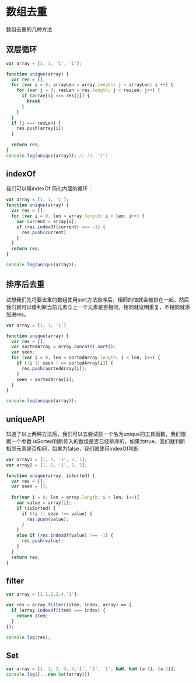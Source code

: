 # 数组去重

数组去重的几种方法

## 双层循环

```javascript
var array = [1, 1, '1', '1'];

function unique(array) {
  var res = [];
  for (var i = 0; arrayLen = array.length; j < arrayLen; i ++) {
    for (var j = 0; resLen = res.length; j < resLen; j++) {
      if (array[i] === res[j]) {
        break
      }
    }
  }
  if (j === resLen) {
    res.push(array[i])
  }
  
  return res;
}
console.log(unique(array)); // [1, "1"]
```



## indexOf

我们可以用indexOf 简化内层的循环：

```javascript
var array = [1, 1, '1'];
function unique(array) {
  var res = [];
  for (var i = 0, len = array.length; i < len; i++) {
    var current = array[i];
    if (res.indexOf(current) === -1) {
      res.push(current)
    }
  }
  return res;
}

console.log(unique(array));
```



## 排序后去重

试想我们先将要去重的数组使用sort方法排序后，相同的值就会被排在一起，然后我们就可以值判断当前元素与上一个元素是否相同，相同就证明重复，不相同就添加进res。

```javascript
var array = [1, 1, '1']

function unique(array) {
  var res = [];
  var sortedArray = array.concat().sort();
  var seen;
  for (var i = 0, len = sortedArray.length; i < len; i++) {
    if (!i || seen ! == sortedArray[i]) {
      res.push(aortedArray[i]);
    }
    seen = sortedArray[i];
  }
}

console.log(unique(array));
```



## uniqueAPI

知道了以上两种方法后，我们可以去尝试些一个名为unique的工具函数，我们根据一个参数 isSorted判断传入的数组是否已经排序的，如果为true，我们就判断相邻元素是否相同，如果为false，我们就使用indexOf判断

```javascript
var array1 = [1, 2, '1', 2, 1];
var array2 = [1, 1, '1', 2, 2];

function unique(array, isSorted) {
  var res = [];
  var seen = [];
  
  for(var i = 0; len = array.length; i < len; i++){
    var value = array[i];
    if (isSorted) {
      if (!i || seen !== value) {
        res.push(value);
      }
    }
    else if (res.indexOf(value) !== -1) {
      res.push(value);
    }
  }
  return res;
}

```



## filter

```javascript
var array = [1,1,2,2,4,'1'];

var res = array.filter((item, index, array) => {
  if (array.indexOf(item) === index) {
    return item;
  }
});

console.log(res);
```



## Set

```javascript
var array = [1, 1, 2, 3, 4,'1', '2', '1', NaN, NaN {a:1}, {a:1}];
console.log([...new Set(array)])
```

